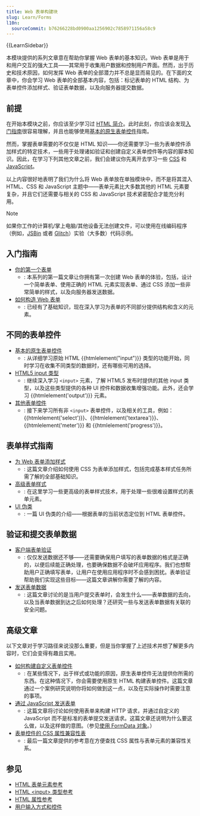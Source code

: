 ```yaml
---
title: Web 表单构建块
slug: Learn/Forms
l10n:
  sourceCommit: b76266228bd0900aa1256902c7858971156a58c9
---
```


{{LearnSidebar}}

本模块提供的系列文章意在帮助你掌握 Web 表单的基本知识。Web 表单是用于和用户交互的强大工具——其常用于收集用户数据和控制用户界面。然而，出于历史和技术原因，如何发挥 Web 表单的全部潜力并不总是显而易见的。在下面的文章中，你会学习 Web 表单的全部基本内容，包括：标记表单的 HTML 结构、为表单控件添加样式、验证表单数据，以及向服务器提交数据。

## 前提

在开始本模块之前，你应该至少学习过 [HTML 简介](/zh-CN/docs/Learn/HTML/Introduction_to_HTML)。此时此刻，你应该会发现[入门指南](#入门指南)很容易理解，并且也能够使用[基本的原生表单控件](/zh-CN/docs/Learn/Forms/Basic_native_form_controls)指南。

然而，掌握表单需要的不仅仅是 HTML 知识——你还需要学习一些为表单控件添加样式的特定技术，一些用于处理诸如验证和创建自定义表单控件等内容的脚本知识。因此，在学习下列其他文章之前，我们会建议你先离开去学习一些 [CSS](/zh-CN/docs/Learn/CSS) 和 [JavaScript](/zh-CN/docs/Learn/JavaScript)。

以上内容很好地表明了我们为什么将 Web 表单放在单独模块中，而不是将其混入 HTML、CSS 和 JavaScript 主题中——表单元素比大多数其他的 HTML 元素要复杂，并且它们还需要与相关的 CSS 和 JavaScript 技术紧密配合才能充分利用。

> [!NOTE]
> 如果你工作的计算机/掌上电脑/其他设备无法创建文件，可以使用在线编码程序（例如，[JSBin](https://jsbin.com/) 或者 [Glitch](https://glitch.com/)）实验（大多数）代码示例。

## 入门指南

- [你的第一个表单](/zh-CN/docs/Learn/Forms/Your_first_form)
  - : 本系列的第一篇文章让你拥有第一次创建 Web 表单的体验，包括，设计一个简单表单、使用正确的 HTML 元素实现表单、通过 CSS 添加一些非常简单的样式，以及向服务器发送数据。
- [如何构造 Web 表单](/zh-CN/docs/Learn/Forms/How_to_structure_a_web_form)
  - : 已经有了基础知识，现在深入学习为表单的不同部分提供结构和含义的元素。

## 不同的表单控件

- [基本的原生表单控件](/zh-CN/docs/Learn/Forms/Basic_native_form_controls)
  - : 从详细学习原始 HTML {{htmlelement("input")}} 类型的功能开始，同时学习在收集不同类型的数据时，还有哪些可用的选择。
- [HTML5 input 类型](/zh-CN/docs/Learn/Forms/HTML5_input_types)
  - : 继续深入学习 `<input>` 元素，了解 HTML5 发布时提供的其他 input 类型，以及这些类型提供的各种 UI 控件和数据收集增强功能。此外，还会学习 {{htmlelement('output')}} 元素。
- [其他表单控件](/zh-CN/docs/Learn/Forms/Other_form_controls)
  - : 接下来学习所有非 `<input>` 表单控件，以及相关的工具，例如：{{htmlelement('select')}}、{{htmlelement('textarea')}}、{{htmlelement('meter')}} 和 {{htmlelement('progress')}}。

## 表单样式指南

- [为 Web 表单添加样式](/zh-CN/docs/Learn/Forms/Styling_web_forms)
  - : 这篇文章介绍如何使用 CSS 为表单添加样式，包括完成基本样式任务所需了解的全部基础知识。
- [高级表单样式](/zh-CN/docs/Learn/Forms/Advanced_form_styling)
  - : 在这里学习一些更高级的表单样式技术，用于处理一些很难设置样式的表单元素。
- [UI 伪类](/zh-CN/docs/Learn/Forms/UI_pseudo-classes)
  - : 一篇 UI 伪类的介绍——根据表单的当前状态定位到 HTML 表单控件。

## 验证和提交表单数据

- [客户端表单验证](/zh-CN/docs/Learn/Forms/Form_validation)
  - : 仅仅发送数据还不够——还需要确保用户填写的表单数据的格式是正确的，以便后续能正确处理，也要确保数据不会破坏应用程序。我们也想帮助用户正确填写表单，让用户在使用应用程序时不会感到困扰。表单验证帮助我们实现这些目标——这篇文章讲解你需要了解的内容。
- [发送表单数据](/zh-CN/docs/Learn/Forms/Sending_and_retrieving_form_data)
  - : 这篇文章讨论的是当用户提交表单时，会发生什么——表单数据的去向，以及当表单数据到达之后如何处理？还研究一些与发送表单数据有关联的安全问题。

## 高级文章

以下文章对于学习路径来说没那么重要，但是当你掌握了上述技术并想了解更多内容时，它们会变得有趣且实用。

- [如何构建自定义表单控件](/zh-CN/docs/Learn/Forms/How_to_build_custom_form_controls)
  - : 在某些情况下，出于样式或功能的原因，原生表单控件无法提供你所需的东西。在这种情况下，你会需要使用原生 HTML 构建表单控件。这篇文章通过一个案例研究说明你将如何做到这一点，以及在实际操作时需要注意的事项。
- [通过 JavaScript 发送表单](/zh-CN/docs/Learn/Forms/Sending_forms_through_JavaScript)
  - : 这篇文章将讨论如何使用表单来构建 HTTP 请求，并通过自定义的 JavaScript 而不是标准的表单提交发送请求。这篇文章还说明为什么要这么做，以及这样做的意图。（参见[使用 FormData 对象](/zh-CN/docs/Web/API/XMLHttpRequest_API/Using_FormData_Objects)。）
- [表单控件的 CSS 属性兼容性表](/zh-CN/docs/Learn/Forms/Property_compatibility_table_for_form_controls)
  - : 最后一篇文章提供的参考意在方便查找 CSS 属性与表单元素的兼容性关系。

## 参见

- [HTML 表单元素参考](/zh-CN/docs/Web/HTML/Element#表单)
- [HTML \<input> 类型参考](/zh-CN/docs/Web/HTML/Element/Input)
- [HTML 属性参考](/zh-CN/docs/Web/HTML/Attributes)
- [用户输入方式和控件](/zh-CN/docs/Learn/Forms/User_input_methods)
